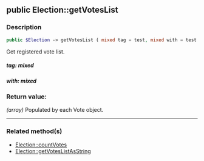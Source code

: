 ## public Election::getVotesList

### Description    

```php
public $Election -> getVotesList ( mixed tag = test, mixed with = test ) : array
```

Get registered vote list.
    

##### **tag:** *mixed*   
    


##### **with:** *mixed*   
    


### Return value:   

*(array)* Populated by each Vote object.


---------------------------------------

### Related method(s)      

* [Election::countVotes](../Election%20Class/public%20Election--countVotes.md)    
* [Election::getVotesListAsString](../Election%20Class/public%20Election--getVotesListAsString.md)    
